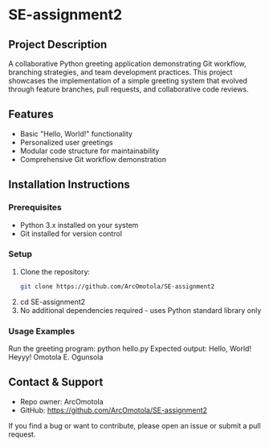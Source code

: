 # SE-assignment2

## Project Description
A collaborative Python greeting application demonstrating Git workflow, branching strategies, and team development practices. This project showcases the implementation of a simple greeting system that evolved through feature branches, pull requests, and collaborative code reviews.

## Features
- Basic "Hello, World!" functionality
- Personalized user greetings
- Modular code structure for maintainability
- Comprehensive Git workflow demonstration

## Installation Instructions

### Prerequisites
- Python 3.x installed on your system
- Git installed for version control

### Setup
1. Clone the repository:
   ```bash
   git clone https://github.com/ArcOmotola/SE-assignment2
2. cd SE-assignment2
3. No additional dependencies required - uses Python standard library only

### Usage Examples
Run the greeting program: python hello.py
Expected output: Hello, World!
                 Heyyy! Omotola E. Ogunsola

## Contact & Support

- Repo owner: ArcOmotola
- GitHub: https://github.com/ArcOmotola/SE-assignment2

If you find a bug or want to contribute, please open an issue or submit a pull request.



